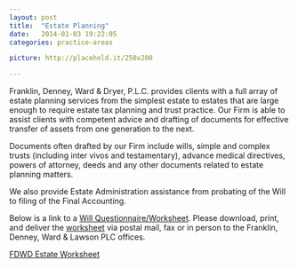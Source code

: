 ```yaml
---
layout: post
title:  "Estate Planning"
date:   2014-01-03 19:22:05
categories: practice-areas

picture: http://placehold.it/250x200

---
```



Franklin, Denney, Ward & Dryer, P.L.C. provides clients with a full array of estate planning services from the simplest estate to estates that are large enough to require estate tax planning and trust practice. Our Firm is able to assist clients with competent advice and drafting of documents for effective transfer of assets from one generation to the next.

Documents often drafted by our Firm include wills, simple and complex trusts (including inter vivos and testamentary), advance medical directives, powers of attorney, deeds and any other documents related to estate planning matters.

We also provide Estate Administration assistance from probating of the Will to filing of the Final Accounting.

Below is a link to a [Will Questionnaire/Worksheet](http://www.fdwdlaw.com/wp-content/uploads/FDWL_Estate_worksheet.pdf). Please download, print, and deliver the [worksheet](http://www.fdwdlaw.com/wp-content/uploads/FDWL_Estate_worksheet.pdf) via postal mail, fax or in person to the Franklin, Denney, Ward & Lawson PLC offices.

[FDWD Estate Worksheet](http://www.fdwdlaw.com/wp-content/uploads/FDWL_Estate_worksheet.pdf)